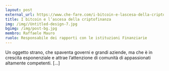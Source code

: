 ```yaml
---
layout: post
external_url: https://www.che-fare.com/i-bitcoin-e-lascesa-della-criptofinanza/
title: I bitcoin e l’ascesa della criptofinanza
img: /img//Untitled-design-7.jpg
bgimg: /img/post-bg.jpg
membro: Raffaele Mauro
ruolo: Responsabile dei rapporti con le istituzioni Finanziarie
---
```


Un oggetto strano, che spaventa governi e grandi aziende, ma che è in crescita esponenziale e attrae l’attenzione di comunità di appassionati altamente competenti. […]

